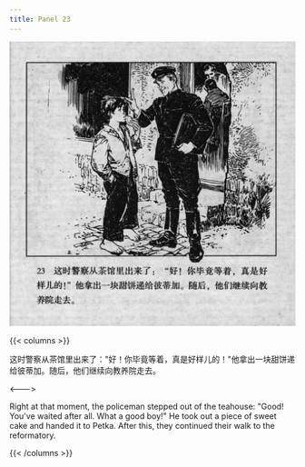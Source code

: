 ```yaml
---
title: Panel 23
---
```


![biao page](./../../images/biao/seifert0726_biao_0027_023.jpg)

{{< columns >}}

这时警察从茶馆里出来了："好！你毕竟等着，真是好样儿的！"他拿出一块甜饼递给彼蒂加。随后，他们继续向教养院走去。

<--->

Right at that moment, the policeman stepped out of the teahouse: "Good! You've waited after all. What a good boy!" He took out a piece of sweet cake and handed it to Petka. After this, they continued their walk to the reformatory.

{{< /columns >}}